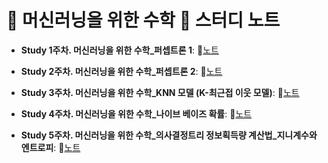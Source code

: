 # 📐 머신러닝을 위한 수학 📗 스터디 노트

- **Study 1주차. 머신러닝을 위한 수학_퍼셉트론 1**:  📝[노트](https://edgeun.notion.site/01-1_-_-1-a8ea608f7e984ac0ae084e3377902478)

- **Study 2주차. 머신러닝을 위한 수학_퍼셉트론 2**:  📝[노트](https://edgeun.notion.site/01-2_-_-2-e73a5802ac544b579562e491d61254e4)

- **Study 3주차. 머신러닝을 위한 수학_KNN 모델 (K-최근접 이웃 모델)**:  📝[노트](https://edgeun.notion.site/02_-_KNN-K-46556b5049194c22a0b5fde73a40952c)

- **Study 4주차. 머신러닝을 위한 수학_나이브 베이즈 확률**:  📝[노트](https://edgeun.notion.site/03_-_-9d08a320132840c4926ec1c3b479868a)

- **Study 5주차. 머신러닝을 위한 수학_의사결정트리 정보획득량 계산법_지니계수와 엔트로피**:  📝[노트](https://edgeun.notion.site/04_-_-_-e8be85c6328246a985ccffb399555226)
